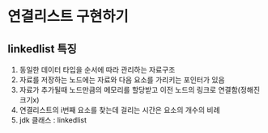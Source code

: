 연결리스트 구현하기 
=================

linkedlist 특징
------------------
1. 동일한 데이터 타입을 순서에 따라 관리하는 자료구조
2. 자료를 저장하는 노드에는 자료와 다음 요소를 가리키는 포인터가 있음
3. 자료가 추가될때 노드만큼의 메모리를 할당받고 이전 노드의 링크로 연결함(정해진 크기x)
4. 연결리스트의 i번째 요소를 찾는데 걸리는 시간은 요소의 개수의 비례
5. jdk 클래스 : linkedlist